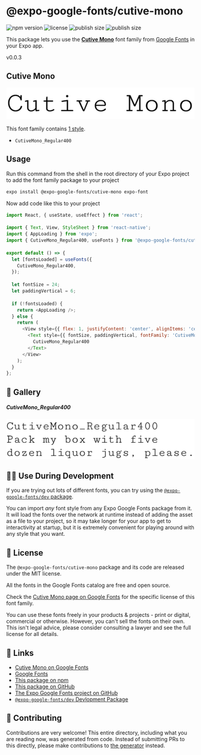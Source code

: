 # @expo-google-fonts/cutive-mono

![npm version](https://flat.badgen.net/npm/v/@expo-google-fonts/cutive-mono)
![license](https://flat.badgen.net/github/license/expo/google-fonts)
![publish size](https://flat.badgen.net/packagephobia/install/@expo-google-fonts/cutive-mono)
![publish size](https://flat.badgen.net/packagephobia/publish/@expo-google-fonts/cutive-mono)

This package lets you use the [**Cutive Mono**](https://fonts.google.com/specimen/Cutive+Mono) font family from [Google Fonts](https://fonts.google.com/) in your Expo app.

v0.0.3

## Cutive Mono

![Cutive Mono](./font-family.png)

This font family contains [1 style](#-gallery).

- `CutiveMono_Regular400`

## Usage

Run this command from the shell in the root directory of your Expo project to add the font family package to your project
```sh
expo install @expo-google-fonts/cutive-mono expo-font
```

Now add code like this to your project
```js
import React, { useState, useEffect } from 'react';

import { Text, View, StyleSheet } from 'react-native';
import { AppLoading } from 'expo';
import { CutiveMono_Regular400, useFonts } from '@expo-google-fonts/cutive-mono';

export default () => {
  let [fontsLoaded] = useFonts({
    CutiveMono_Regular400,
  });

  let fontSize = 24;
  let paddingVertical = 6;

  if (!fontsLoaded) {
    return <AppLoading />;
  } else {
    return (
      <View style={{ flex: 1, justifyContent: 'center', alignItems: 'center' }}>
        <Text style={{ fontSize, paddingVertical, fontFamily: 'CutiveMono_Regular400' }}>
          CutiveMono_Regular400
        </Text>
      </View>
    );
  }
};

```

## 🔡 Gallery

##### CutiveMono_Regular400
![CutiveMono_Regular400](./0582d0fd288afe72a3eeebdace411705bd456580eb96ee5ef7214afd771ebfce.ttf.png)


## 👩‍💻 Use During Development

If you are trying out lots of different fonts, you can try using the [`@expo-google-fonts/dev` package](https://github.com/expo/google-fonts/tree/master/font-packages/dev#readme).

You can import *any* font style from any Expo Google Fonts package from it. It will load the fonts
over the network at runtime instead of adding the asset as a file to your project, so it may take longer
for your app to get to interactivity at startup, but it is extremely convenient
for playing around with any style that you want.

## 📖 License

The `@expo-google-fonts/cutive-mono` package and its code are released under the MIT license.

All the fonts in the Google Fonts catalog are free and open source.

Check the [Cutive Mono page on Google Fonts](https://fonts.google.com/specimen/Cutive+Mono) for the specific license of this font family.

You can use these fonts freely in your products & projects - print or digital, commercial or otherwise. However, you can't sell the fonts on their own. This isn't legal advice, please consider consulting a lawyer and see the full license for all details.

## 🔗 Links

- [Cutive Mono on Google Fonts](https://fonts.google.com/specimen/Cutive+Mono)
- [Google Fonts](https://fonts.google.com/)
- [This package on npm](https://www.npmjs.com/package/@expo-google-fonts/cutive-mono)
- [This package on GitHub](https://github.com/expo/google-fonts/tree/master/font-packages/cutive-mono)
- [The Expo Google Fonts project on GitHub](https://github.com/expo/google-fonts)
- [`@expo-google-fonts/dev` Devlopment Package](https://github.com/expo/google-fonts/tree/master/font-packages/dev)


## 🤝 Contributing

Contributions are very welcome! This entire directory, including what you are reading now, was generated from code. Instead of submitting PRs to this directly, please make contributions to [the generator](https://github.com/expo/google-fonts/tree/master/packages/generator) instead.
